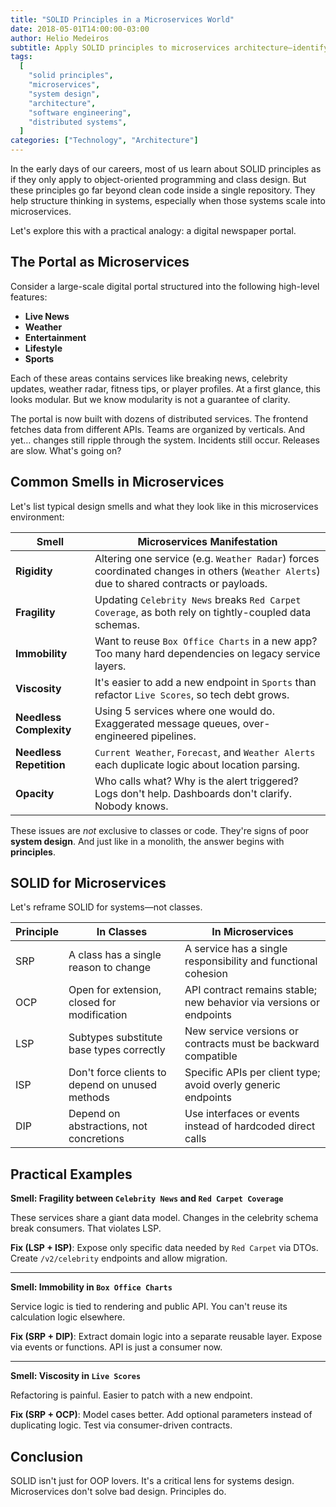 ```yaml
---
title: "SOLID Principles in a Microservices World"
date: 2018-05-01T14:00:00-03:00
author: Helio Medeiros
subtitle: Apply SOLID principles to microservices architecture—identifying system smells and designing cohesive, maintainable distributed systems with clear boundaries and stable contracts
tags:
  [
    "solid principles",
    "microservices",
    "system design",
    "architecture",
    "software engineering",
    "distributed systems",
  ]
categories: ["Technology", "Architecture"]
---
```


In the early days of our careers, most of us learn about SOLID principles as if they only apply to object-oriented programming and class design. But these principles go far beyond clean code inside a single repository. They help structure thinking in systems, especially when those systems scale into microservices.

Let's explore this with a practical analogy: a digital newspaper portal.

## The Portal as Microservices

Consider a large-scale digital portal structured into the following high-level features:

- **Live News**
- **Weather**
- **Entertainment**
- **Lifestyle**
- **Sports**

Each of these areas contains services like breaking news, celebrity updates, weather radar, fitness tips, or player profiles. At a first glance, this looks modular. But we know modularity is not a guarantee of clarity.

The portal is now built with dozens of distributed services. The frontend fetches data from different APIs. Teams are organized by verticals. And yet… changes still ripple through the system. Incidents still occur. Releases are slow. What's going on?

## Common Smells in Microservices

Let's list typical design smells and what they look like in this microservices environment:

| Smell                   | Microservices Manifestation                                                                                                              |
| ----------------------- | ---------------------------------------------------------------------------------------------------------------------------------------- |
| **Rigidity**            | Altering one service (e.g. `Weather Radar`) forces coordinated changes in others (`Weather Alerts`) due to shared contracts or payloads. |
| **Fragility**           | Updating `Celebrity News` breaks `Red Carpet Coverage`, as both rely on tightly-coupled data schemas.                                    |
| **Immobility**          | Want to reuse `Box Office Charts` in a new app? Too many hard dependencies on legacy service layers.                                     |
| **Viscosity**           | It's easier to add a new endpoint in `Sports` than refactor `Live Scores`, so tech debt grows.                                           |
| **Needless Complexity** | Using 5 services where one would do. Exaggerated message queues, over-engineered pipelines.                                              |
| **Needless Repetition** | `Current Weather`, `Forecast`, and `Weather Alerts` each duplicate logic about location parsing.                                         |
| **Opacity**             | Who calls what? Why is the alert triggered? Logs don't help. Dashboards don't clarify. Nobody knows.                                     |

These issues are _not_ exclusive to classes or code. They're signs of poor **system design**. And just like in a monolith, the answer begins with **principles**.

## SOLID for Microservices

Let's reframe SOLID for systems—not classes.

| Principle | In Classes                                      | In Microservices                                                    |
| --------- | ----------------------------------------------- | ------------------------------------------------------------------- |
| SRP       | A class has a single reason to change           | A service has a single responsibility and functional cohesion       |
| OCP       | Open for extension, closed for modification     | API contract remains stable; new behavior via versions or endpoints |
| LSP       | Subtypes substitute base types correctly        | New service versions or contracts must be backward compatible       |
| ISP       | Don't force clients to depend on unused methods | Specific APIs per client type; avoid overly generic endpoints       |
| DIP       | Depend on abstractions, not concretions         | Use interfaces or events instead of hardcoded direct calls          |

## Practical Examples

**Smell: Fragility between `Celebrity News` and `Red Carpet Coverage`**

These services share a giant data model. Changes in the celebrity schema break consumers. That violates LSP.

**Fix (LSP + ISP)**: Expose only specific data needed by `Red Carpet` via DTOs. Create `/v2/celebrity` endpoints and allow migration.

---

**Smell: Immobility in `Box Office Charts`**

Service logic is tied to rendering and public API. You can't reuse its calculation logic elsewhere.

**Fix (SRP + DIP)**: Extract domain logic into a separate reusable layer. Expose via events or functions. API is just a consumer now.

---

**Smell: Viscosity in `Live Scores`**

Refactoring is painful. Easier to patch with a new endpoint.

**Fix (SRP + OCP)**: Model cases better. Add optional parameters instead of duplicating logic. Test via consumer-driven contracts.

## Conclusion

SOLID isn't just for OOP lovers. It's a critical lens for systems design. Microservices don't solve bad design. Principles do.
